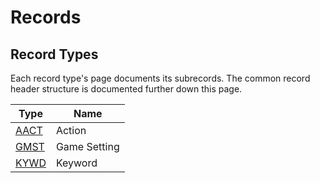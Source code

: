 Records
=======

## Record Types

Each record type's page documents its subrecords. The common record header structure is documented further down this page.

Type | Name
-----|------------
[AACT](Records/AACT.md) | Action
[GMST](Records/GMST.md) | Game Setting
[KYWD](Records/KYWD.md) | Keyword
